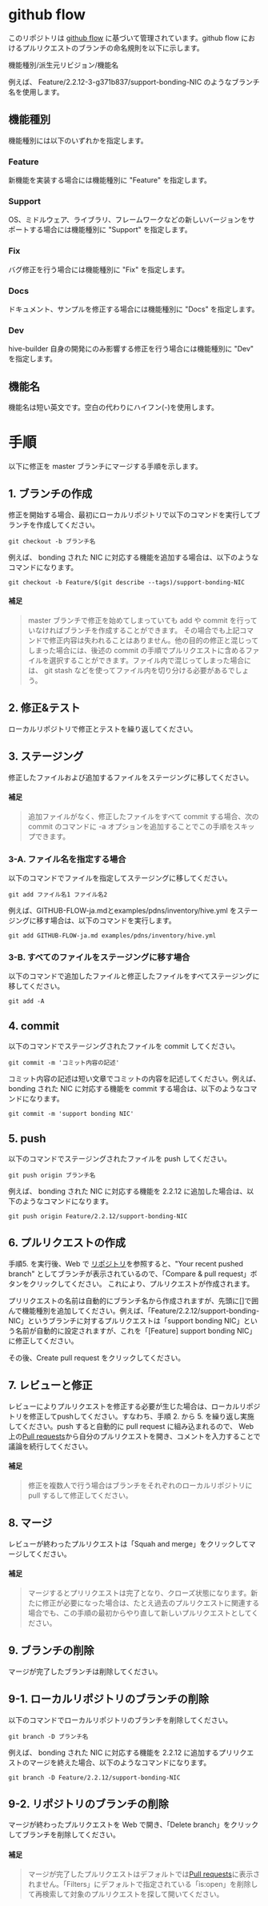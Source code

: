 # github flow
このリポジトリは [github flow](https://gist.github.com/Gab-km/3705015) に基づいて管理されています。github flow におけるプルリクエストのブランチの命名規則を以下に示します。

機能種別/派生元リビジョン/機能名

例えば、 Feature/2.2.12-3-g371b837/support-bonding-NIC のようなブランチ名を使用します。

## 機能種別
機能種別には以下のいずれかを指定します。

### Feature
新機能を実装する場合には機能種別に "Feature" を指定します。

### Support
OS、ミドルウェア、ライブラリ、フレームワークなどの新しいバージョンをサポートする場合には機能種別に "Support" を指定します。

### Fix
バグ修正を行う場合には機能種別に "Fix" を指定します。

### Docs
ドキュメント、サンプルを修正する場合には機能種別に "Docs" を指定します。

### Dev
hive-builder 自身の開発にのみ影響する修正を行う場合には機能種別に "Dev" を指定します。

## 機能名
機能名は短い英文です。空白の代わりにハイフン(-)を使用します。

# 手順
以下に修正を master ブランチにマージする手順を示します。

## 1. ブランチの作成
修正を開始する場合、最初にローカルリポジトリで以下のコマンドを実行してブランチを作成してください。

```shell
git checkout -b ブランチ名
```
例えば、 bonding された NIC に対応する機能を追加する場合は、以下のようなコマンドになります。
```shell
git checkout -b Feature/$(git describe --tags)/support-bonding-NIC
```

#### 補足
> master ブランチで修正を始めてしまっていても add や commit を行っていなければブランチを作成することができます。
> その場合でも上記コマンドで修正内容は失われることはありません。他の目的の修正と混じってしまった場合には、後述の commit の手順でプルリクエストに含めるファイルを選択することができます。ファイル内で混じってしまった場合には、 git stash などを使ってファイル内を切り分ける必要があるでしょう。

## 2. 修正&テスト
ローカルリポジトリで修正とテストを繰り返してください。

## 3. ステージング
修正したファイルおよび追加するファイルをステージングに移してください。

#### 補足
> 追加ファイルがなく、修正したファイルをすべて commit する場合、次の commit のコマンドに -a オプションを追加することでこの手順をスキップできます。

### 3-A. ファイル名を指定する場合
以下のコマンドでファイルを指定してステージングに移してください。
```shell
git add ファイル名1 ファイル名2
```
例えば、GITHUB-FLOW-ja.mdとexamples/pdns/inventory/hive.yml をステージングに移す場合は、以下のコマンドを実行します。
```shell
git add GITHUB-FLOW-ja.md examples/pdns/inventory/hive.yml
```

### 3-B. すべてのファイルをステージングに移す場合
以下のコマンドで追加したファイルと修正したファイルをすべてステージングに移してください。
```shell
git add -A
```

## 4. commit
以下のコマンドでステージングされたファイルを commit してください。
```shell
git commit -m 'コミット内容の記述'
```
コミット内容の記述は短い文章でコミットの内容を記述してください。例えば、bonding された NIC に対応する機能を commit する場合は、以下のようなコマンドになります。
```shell
git commit -m 'support bonding NIC'
```

## 5. push
以下のコマンドでステージングされたファイルを push してください。
```shell
git push origin ブランチ名
```
例えば、 bonding された NIC に対応する機能を 2.2.12 に追加した場合は、以下のようなコマンドになります。
```
git push origin Feature/2.2.12/support-bonding-NIC
```

## 6. プルリクエストの作成
手順5. を実行後、Web で [リポジトリ](https://github.com/procube-open/hive-builder)を参照すると、"Your recent pushed branch" としてブランチが表示されているので、「Compare & pull request」ボタンをクリックしてください。
これにより、プルリクエストが作成されます。

プリリクエストの名前は自動的にブランチ名から作成されますが、先頭に[]で囲んで機能種別を追加してください。例えば、「Feature/2.2.12/support-bonding-NIC」というブランチに対するプルリクエストは「support bonding NIC」という名前が自動的に設定されますが、これを「[Feature] support bonding NIC」に修正してください。

その後、Create pull request をクリックしてください。

## 7. レビューと修正
レビューによりプルリクエストを修正する必要が生じた場合は、ローカルリポジトリを修正してpushしてください。すなわち、手順 2. から 5. を繰り返し実施してください。push すると自動的に pull request に組み込まれるので、 Web 上の[Pull requests](https://github.com/procube-open/hive-builder/pulls)から自分のプルリクエストを開き、コメントを入力することで議論を続行してください。

#### 補足
> 修正を複数人で行う場合はブランチをそれぞれのローカルリポジトリに pull するして修正してください。

## 8. マージ
レビューが終わったプルリクエストは「Squah and merge」をクリックしてマージしてください。
#### 補足
> マージするとプリリクエストは完了となり、クローズ状態になります。新たに修正が必要になった場合は、たとえ過去のプルリクエストに関連する場合でも、この手順の最初からやり直して新しいプルリクエストとしてください。

## 9. ブランチの削除
マージが完了したブランチは削除してください。

## 9-1. ローカルリポジトリのブランチの削除
以下のコマンドでローカルリポジトリのブランチを削除してください。
```shell
git branch -D ブランチ名
```
例えば、 bonding された NIC に対応する機能を 2.2.12 に追加するプリリクエストのマージを終えた場合、以下のようなコマンドになります。
```shell
git branch -D Feature/2.2.12/support-bonding-NIC
```

## 9-2. リポジトリのブランチの削除
マージが終わったプルリクエストを Web で開き、「Delete branch」をクリックしてブランチを削除してください。
#### 補足
> マージが完了したプルリクエストはデフォルトでは[Pull requests](https://github.com/procube-open/hive-builder/pulls)に表示されません。「Filters」にデフォルトで指定されている「is:open」を削除して再検索して対象のプルリクエストを探して開いてください。
